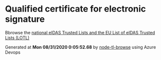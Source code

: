 # Qualified certificate for electronic signature 
 Bbrowse the [national eIDAS Trusted Lists and the EU List of eIDAS Trusted Lists (LOTL)](https://webgate.ec.europa.eu/tl-browser/#/) 
 
 
Generated at **Mon 08/31/2020  0:05:52.68** by [node-tl-browse](https://github.com/ymedlop/node-tl-browser) using Azure Devops 
